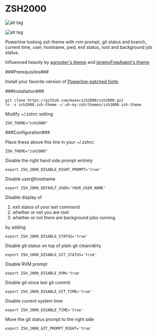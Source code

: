 ZSH2000
======

![alt tag](https://raw.githubusercontent.com/maverick2000/zsh2000/master/demo.png)

![alt tag](https://raw.githubusercontent.com/maverick2000/zsh2000/master/demo2.png)

Powerline looking zsh theme with rvm prompt, git status and branch, current time, user, hostname, pwd, exit status, root and background job status.

Influenced heavily by [agnoster's theme](https://gist.github.com/3712874) and [jeremyFreeAgent's theme](https://github.com/jeremyFreeAgent/oh-my-zsh-powerline-theme)

###Prerequisites###

Install your favorite version of
[Powerline-patched fonts](https://github.com/Lokaltog/powerline-fonts)

###Installation###

    git clone https://github.com/maverick2000/zsh2000.git
    ln -s zsh2000.zsh-theme ~/.oh-my-zsh/themes/zsh2000.zsh-theme

Modify ~/.zshrc setting

    ZSH_THEME="zsh2000"

###Configuration###

Place these above this line in your ~/.zshrc:

    ZSH_THEME="zsh2000"

Disable the right hand side prompt entirely

    export ZSH_2000_DISABLE_RIGHT_PROMPT='true'

Disable user@hostname

    export ZSH_2000_DEFAULT_USER='YOUR_USER_NAME'

Disable display of

1. exit status of your last command
2. whether or not you are root
3. whether or not there are background jobs running

by adding

    export ZSH_2000_DISABLE_STATUS='true'

Disable git status on top of plain git clean/dirty

    export ZSH_2000_DISABLE_GIT_STATUS='true'

Disable RVM prompt

    export ZSH_2000_DISABLE_RVM='true'

Disable git since last git commit

    export ZSH_2000_DISABLE_GIT_TIME='true'

Disable current system time

    export ZSH_2000_DISABLE_TIME='true'

Move the git status prompt to the right side

    export ZSH_2000_GIT_PROMPT_RIGHT='true'
